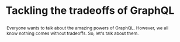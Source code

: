 ---
title: "Tackling the tradeoffs of GraphQL"
speaker: Tre Ammatuna
event: CascadiaJS 2019
tags: ["graphql"]
abstract: "Everyone wants to talk about the amazing powers of GraphQL. However, we all know nothing comes without tradeoffs. So, let's talk about them."
layout: talk
---